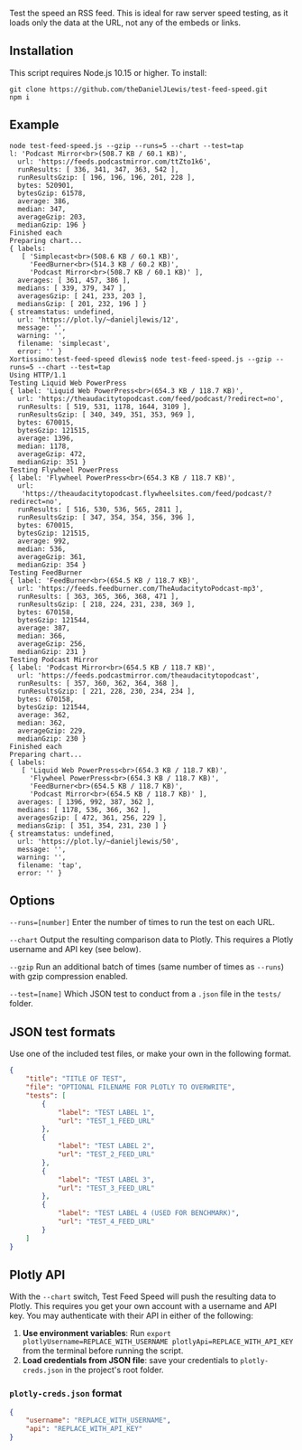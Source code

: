 Test the speed an RSS feed. This is ideal for raw server speed testing, as it loads only the data at the URL, not any of the embeds or links.

## Installation

This script requires Node.js 10.15 or higher. To install:

```shell
git clone https://github.com/theDanielJLewis/test-feed-speed.git
npm i
```

## Example

```shell
node test-feed-speed.js --gzip --runs=5 --chart --test=tap
l: 'Podcast Mirror<br>(508.7 KB / 60.1 KB)',
  url: 'https://feeds.podcastmirror.com/ttZto1k6',
  runResults: [ 336, 341, 347, 363, 542 ],
  runResultsGzip: [ 196, 196, 196, 201, 228 ],
  bytes: 520901,
  bytesGzip: 61578,
  average: 386,
  median: 347,
  averageGzip: 203,
  medianGzip: 196 }
Finished each
Preparing chart...
{ labels:
   [ 'Simplecast<br>(508.6 KB / 60.1 KB)',
     'FeedBurner<br>(514.3 KB / 60.2 KB)',
     'Podcast Mirror<br>(508.7 KB / 60.1 KB)' ],
  averages: [ 361, 457, 386 ],
  medians: [ 339, 379, 347 ],
  averagesGzip: [ 241, 233, 203 ],
  mediansGzip: [ 201, 232, 196 ] }
{ streamstatus: undefined,
  url: 'https://plot.ly/~danieljlewis/12',
  message: '',
  warning: '',
  filename: 'simplecast',
  error: '' }
Xortissimo:test-feed-speed dlewis$ node test-feed-speed.js --gzip --runs=5 --chart --test=tap
Using HTTP/1.1
Testing Liquid Web PowerPress
{ label: 'Liquid Web PowerPress<br>(654.3 KB / 118.7 KB)',
  url: 'https://theaudacitytopodcast.com/feed/podcast/?redirect=no',
  runResults: [ 519, 531, 1178, 1644, 3109 ],
  runResultsGzip: [ 340, 349, 351, 353, 969 ],
  bytes: 670015,
  bytesGzip: 121515,
  average: 1396,
  median: 1178,
  averageGzip: 472,
  medianGzip: 351 }
Testing Flywheel PowerPress
{ label: 'Flywheel PowerPress<br>(654.3 KB / 118.7 KB)',
  url:
   'https://theaudacitytopodcast.flywheelsites.com/feed/podcast/?redirect=no',
  runResults: [ 516, 530, 536, 565, 2811 ],
  runResultsGzip: [ 347, 354, 354, 356, 396 ],
  bytes: 670015,
  bytesGzip: 121515,
  average: 992,
  median: 536,
  averageGzip: 361,
  medianGzip: 354 }
Testing FeedBurner
{ label: 'FeedBurner<br>(654.5 KB / 118.7 KB)',
  url: 'https://feeds.feedburner.com/TheAudacitytoPodcast-mp3',
  runResults: [ 363, 365, 366, 368, 471 ],
  runResultsGzip: [ 218, 224, 231, 238, 369 ],
  bytes: 670158,
  bytesGzip: 121544,
  average: 387,
  median: 366,
  averageGzip: 256,
  medianGzip: 231 }
Testing Podcast Mirror
{ label: 'Podcast Mirror<br>(654.5 KB / 118.7 KB)',
  url: 'https://feeds.podcastmirror.com/theaudacitytopodcast',
  runResults: [ 357, 360, 362, 364, 368 ],
  runResultsGzip: [ 221, 228, 230, 234, 234 ],
  bytes: 670158,
  bytesGzip: 121544,
  average: 362,
  median: 362,
  averageGzip: 229,
  medianGzip: 230 }
Finished each
Preparing chart...
{ labels:
   [ 'Liquid Web PowerPress<br>(654.3 KB / 118.7 KB)',
     'Flywheel PowerPress<br>(654.3 KB / 118.7 KB)',
     'FeedBurner<br>(654.5 KB / 118.7 KB)',
     'Podcast Mirror<br>(654.5 KB / 118.7 KB)' ],
  averages: [ 1396, 992, 387, 362 ],
  medians: [ 1178, 536, 366, 362 ],
  averagesGzip: [ 472, 361, 256, 229 ],
  mediansGzip: [ 351, 354, 231, 230 ] }
{ streamstatus: undefined,
  url: 'https://plot.ly/~danieljlewis/50',
  message: '',
  warning: '',
  filename: 'tap',
  error: '' }
```

## Options

`--runs=[number]` Enter the number of times to run the test on each URL.

`--chart` Output the resulting comparison data to Plotly. This requires a Plotly username and API key (see below).

`--gzip` Run an additional batch of times (same number of times as `--runs`) with gzip compression enabled.

`--test=[name]` Which JSON test to conduct from a `.json` file in the `tests/` folder.

## JSON test formats

Use one of the included test files, or make your own in the following format.

```json
{
    "title": "TITLE OF TEST",
    "file": "OPTIONAL FILENAME FOR PLOTLY TO OVERWRITE",
    "tests": [
        {
            "label": "TEST LABEL 1",
            "url": "TEST_1_FEED_URL"
        },
        {
            "label": "TEST LABEL 2",
            "url": "TEST_2_FEED_URL"
        },
        {
            "label": "TEST LABEL 3",
            "url": "TEST_3_FEED_URL"
        },
        {
            "label": "TEST LABEL 4 (USED FOR BENCHMARK)",
            "url": "TEST_4_FEED_URL"
        }
    ]
}
```

## Plotly API

With the `--chart` switch, Test Feed Speed will push the resulting data to Plotly. This requires you get your own account with a username and API key. You may authenticate with their API in either of the following:

1. **Use environment variables**: Run `export plotlyUsername=REPLACE_WITH_USERNAME plotlyApi=REPLACE_WITH_API_KEY` from the terminal before running the script.
2. **Load credentials from JSON file**: save your credentials to `plotly-creds.json` in the project's root folder. 

### `plotly-creds.json` format
```json
{
    "username": "REPLACE_WITH_USERNAME",
    "api": "REPLACE_WITH_API_KEY"
}
```